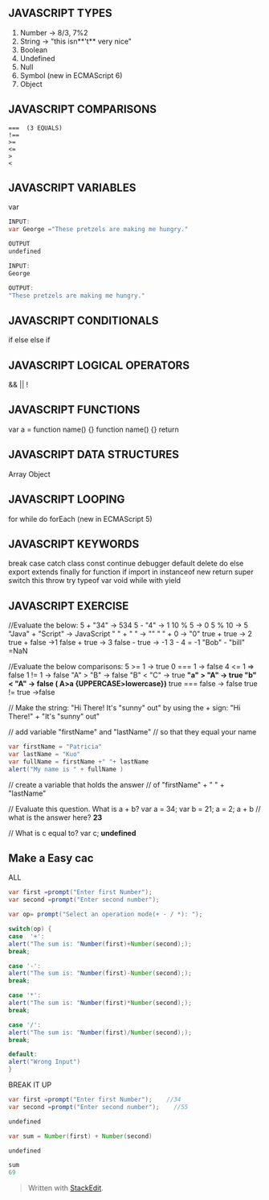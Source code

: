 JAVASCRIPT TYPES
-----------------
1. Number  -> 8/3, 7%2
2. String -> "this isn**\'t** very nice"
3. Boolean
4. Undefined
5. Null
 6. Symbol (new in ECMAScript 6) 
7. Object

JAVASCRIPT COMPARISONS
-----------------

    ===  (3 EQUALS)
    !==
    >=
    <=
    >
    <

JAVASCRIPT VARIABLES
-----------------
var
```java 
INPUT:
var George ="These pretzels are making me hungry."

OUTPUT
undefined
```
```java
INPUT:
George

OUTPUT:
"These pretzels are making me hungry."
```

<!-- let (new in ECMAScript 6)-->  
<!-- const (new in ECMAScript 6)-->

JAVASCRIPT CONDITIONALS
-----------------
if
else
else if
<!-- ternary operator -->
<!-- switch -->


JAVASCRIPT LOGICAL OPERATORS
-----------------
&&
||
!

JAVASCRIPT FUNCTIONS
-----------------
var a = function name() {}
function name() {}
return
<!-- () => (new in ECMAScript 6) -->

JAVASCRIPT DATA STRUCTURES
-----------------
Array
Object

JAVASCRIPT LOOPING
-----------------
for
while
do 
forEach (new in ECMAScript 5) 


JAVASCRIPT KEYWORDS
-----------------
break
case
catch
class
const
continue
debugger
default
delete
do
else
export
extends
finally
for
function
if
import
in
instanceof
new
return
super
switch
this
throw
try
typeof
var
void
while
with
yield

JAVASCRIPT EXERCISE
-----------------
//Evaluate the below:
5 + "34" -> 534
5 - "4" -> 1
10 % 5 -> 0
5 % 10 -> 5 
"Java" + "Script" -> JavaScript
" " + " " -> ""
" " + 0 -> "0"
true + true -> 2
true + false ->1
false + true -> 3
false - true -> -1
3 - 4 = -1
"Bob" - "bill" =NaN


//Evaluate the below comparisons:
5 >= 1 -> true
0 === 1 -> false
4 <= 1 => false
1 != 1 -> false
"A" > "B" -> false
"B" < "C" -> true
 **"a" > "A" -> true
"b" < "A" -> false
( A>a  {UPPERCASE>lowercase})**
true === false -> false
true != true ->false


// Make the string: "Hi There! It's "sunny" out" by using the + sign:
"Hi There!" + "It\'s \"sunny\" out" 

// add variable "firstName" and "lastName" // so that they equal your name
```java
var firstName = "Patricia"
var lastName = "Kuo"
var fullName = firstName +" "+ lastName
alert("My name is " + fullName )
```

// create a variable that holds the answer // of "firstName" + " " + "lastName"

// Evaluate this question. What is a + b?
var a = 34;
var b = 21;
a = 2;
a + b // what is the answer here?
**23**

// What is c equal to?
var c;
**undefined**



## Make a Easy cac

ALL
```java
var first =prompt("Enter first Number");   
var second =prompt("Enter second number");

var op= prompt("Select an operation mode(+ - / *): ");

switch(op) {  
case  '+':  
alert("The sum is: "Number(first)+Number(second););
break;  

case '-':  
alert("The sum is: "Number(first)-Number(second););
break; 

case '*':  
alert("The sum is: "Number(first)*Number(second););
break; 

case '/':  
alert("The sum is: "Number(first)/Number(second););
break; 

default:  
alert("Wrong Input")
}
```

BREAK IT UP
```java
var first =prompt("Enter first Number");    //34
var second =prompt("Enter second number");    //55

undefined
```
```java
var sum = Number(first) + Number(second)

undefined
```
```java
sum 
69
```



> Written with [StackEdit](https://stackedit.io/).
<!--stackedit_data:
eyJoaXN0b3J5IjpbLTExNTQxNTExNjEsMTExMzQ2MzE5Nyw1Mj
g1NjI2MzEsLTEwNjI3ODcwNzAsLTE5MjAzNzQyNzgsODc3Njc5
NDMwLC0xMTE4Njk1Mzk1LDE0MTk0ODY1NjAsNzMwOTk4MTE2XX
0=
-->